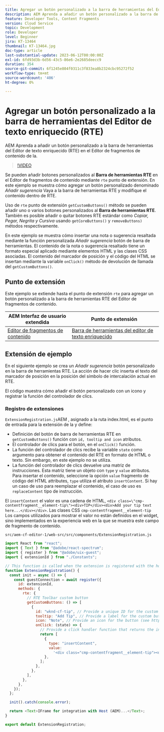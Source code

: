 ```yaml
---
title: Agregar un botón personalizado a la barra de herramientas del Editor de texto enriquecido (RTE)
description: AEM Aprenda a añadir un botón personalizado a la barra de herramientas del Editor de texto enriquecido (RTE) en el Editor de fragmentos de contenido de la página de inicio de la página de trabajo de la página de
feature: Developer Tools, Content Fragments
version: Cloud Service
topic: Development
role: Developer
level: Beginner
jira: KT-13464
thumbnail: KT-13464.jpg
doc-type: article
last-substantial-update: 2023-06-12T00:00:00Z
exl-id: 6fd93d3b-6d56-43c5-86e6-2e2685deecc9
duration: 354
source-git-commit: 6f1245e804f0311c3f833ea8b2324cbc95272f52
workflow-type: tm+mt
source-wordcount: '406'
ht-degree: 0%

---
```


# Agregar un botón personalizado a la barra de herramientas del Editor de texto enriquecido (RTE)

AEM Aprenda a añadir un botón personalizado a la barra de herramientas del Editor de texto enriquecido (RTE) en el Editor de fragmentos de contenido de la.

>[!VIDEO](https://video.tv.adobe.com/v/3420768?quality=12&learn=on)

Se pueden añadir botones personalizados al **Barra de herramientas RTE** en el Editor de fragmentos de contenido mediante `rte` punto de extensión. En este ejemplo se muestra cómo agregar un botón personalizado denominado _Añadir sugerencia_ Vaya a la barra de herramientas RTE y modifique el contenido dentro de RTE.

Uso de `rte` punto de extensión `getCustomButtons()` método se pueden añadir uno o varios botones personalizados al **Barra de herramientas RTE**. También es posible añadir o quitar botones RTE estándar como _Copiar, Pegar, Negrita y Cursiva_ usando `getCoreButtons()` y `removeButtons)` métodos respectivamente.

En este ejemplo se muestra cómo insertar una nota o sugerencia resaltada mediante la función personalizada _Añadir sugerencia_ botón de barra de herramientas. El contenido de la nota o sugerencia resaltado tiene un formato especial aplicado mediante elementos HTML y las clases CSS asociadas. El contenido del marcador de posición y el código del HTML se insertan mediante la variable `onClick()` método de devolución de llamada del `getCustomButtons()`.

## Punto de extensión

Este ejemplo se extiende hasta el punto de extensión `rte` para agregar un botón personalizado a la barra de herramientas RTE del Editor de fragmentos de contenido.

| AEM Interfaz de usuario extendida | Punto de extensión |
| ------------------------ | --------------------- | 
| [Editor de fragmentos de contenido](https://developer.adobe.com/uix/docs/services/aem-cf-editor/) | [Barra de herramientas del editor de texto enriquecido](https://developer.adobe.com/uix/docs/services/aem-cf-editor/api/rte-toolbar/) |

## Extensión de ejemplo

En el siguiente ejemplo se crea un _Añadir sugerencia_ botón personalizado en la barra de herramientas RTE. La acción de hacer clic inserta el texto del marcador de posición en la posición del símbolo de intercalación actual en RTE.

El código muestra cómo añadir el botón personalizado con un icono y registrar la función del controlador de clics.

### Registro de extensiones

`ExtensionRegistration.js`AEM , asignado a la ruta index.html, es el punto de entrada para la extensión de la y define:

+ Definición del botón de barra de herramientas RTE en `getCustomButtons()` función con `id, tooltip and icon` atributos.
+ El controlador de clics para el botón, en el `onClick()` función.
+ La función del controlador de clics recibe la variable `state` como argumento para obtener el contenido del RTE en formato de HTML o texto. Sin embargo, en este ejemplo no se utiliza.
+ La función del controlador de clics devuelve una matriz de instrucciones. Esta matriz tiene un objeto con `type` y `value` atributos. Para insertar el contenido, seleccione la opción `value` fragmento de código del HTML attributes, `type` utiliza el atributo `insertContent`. Si hay un caso de uso para reemplazar el contenido, el caso de uso es `replaceContent` tipo de instrucción.

El `insertContent` el valor es una cadena de HTML, `<div class=\"cmp-contentfragment__element-tip\"><div>TIP</div><div>Add your tip text here...</div></div>`. Las clases CSS `cmp-contentfragment__element-tip` Los campos utilizados para mostrar el valor no están definidos en el widget, sino implementados en la experiencia web en la que se muestra este campo de fragmento de contenido.


`src/aem-cf-editor-1/web-src/src/components/ExtensionRegistration.js`

```javascript
import React from "react";
import { Text } from "@adobe/react-spectrum";
import { register } from "@adobe/uix-guest";
import { extensionId } from "./Constants";

// This function is called when the extension is registered with the host and runs in an iframe in the Content Fragment Editor browser window.
function ExtensionRegistration() {
  const init = async () => {
    const guestConnection = await register({
      id: extensionId,
      methods: {
        rte: {
          // RTE Toolbar custom button
          getCustomButtons: () => [
            {
              id: "wknd-cf-tip", // Provide a unique ID for the custom button
              tooltip: "Add Tip", // Provide a label for the custom button
              icon: "Note", // Provide an icon for the button (see https://spectrum.adobe.com/page/icons/ for a list of available icons)
              onClick: (state) => {
                // Provide a click handler function that returns the instructions array with type and value. This example inserts the HTML snippet for TIP content.
                return [
                  {
                    type: "insertContent",
                    value:
                      '<div class="cmp-contentfragment__element-tip"><div>TIP</div><div>Add your tip text here...</div></div>',
                  },
                ];
              },
            },
          ],
        },
      },
    });
  };

  init().catch(console.error);

  return <Text>IFrame for integration with Host (AEM)...</Text>;
}

export default ExtensionRegistration;
```
